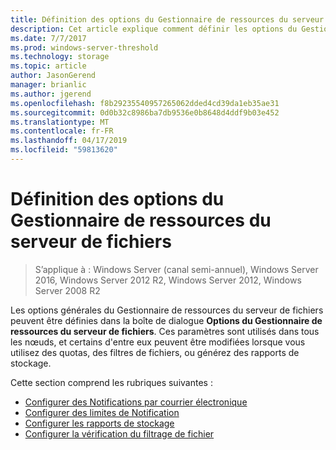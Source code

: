 ```yaml
---
title: Définition des options du Gestionnaire de ressources du serveur de fichiers
description: Cet article explique comment définir les options du Gestionnaire de ressources du serveur de fichiers
ms.date: 7/7/2017
ms.prod: windows-server-threshold
ms.technology: storage
ms.topic: article
author: JasonGerend
manager: brianlic
ms.author: jgerend
ms.openlocfilehash: f8b29235540957265062dded4cd39da1eb35ae31
ms.sourcegitcommit: 0d0b32c8986ba7db9536e0b8648d4ddf9b03e452
ms.translationtype: MT
ms.contentlocale: fr-FR
ms.lasthandoff: 04/17/2019
ms.locfileid: "59813620"
---
```

# <a name="setting-file-server-resource-manager-options"></a>Définition des options du Gestionnaire de ressources du serveur de fichiers

> S’applique à : Windows Server (canal semi-annuel), Windows Server 2016, Windows Server 2012 R2, Windows Server 2012, Windows Server 2008 R2

Les options générales du Gestionnaire de ressources du serveur de fichiers peuvent être définies dans la boîte de dialogue **Options du Gestionnaire de ressources du serveur de fichiers**. Ces paramètres sont utilisés dans tous les nœuds, et certains d'entre eux peuvent être modifiées lorsque vous utilisez des quotas, des filtres de fichiers, ou générez des rapports de stockage.

Cette section comprend les rubriques suivantes :

-   [Configurer des Notifications par courrier électronique](configure-email-notifications.md)
-   [Configurer des limites de Notification](configure-notification-limits.md)
-   [Configurer les rapports de stockage](configure-storage-reports.md)
-   [Configurer la vérification du filtrage de fichier](configure-file-screen-audit.md)


